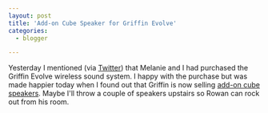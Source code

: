 ```yaml
---
layout: post
title: 'Add-on Cube Speaker for Griffin Evolve'
categories:
  - blogger

---
```


Yesterday I mentioned (via <a href="http://www.twitter.com/kirbyt">Twitter</a>) that Melanie and I had purchased the Griffin Evolve wireless sound system.  I happy with the purchase but was made happier today when I found out that Griffin is now selling <a href="http://www.ilounge.com/index.php/reviews/entry/griffin-evolve-add-on-cube-speaker-speaker-charging-base/">add-on cube speakers</a>.  Maybe I'll throw a couple of speakers upstairs so Rowan can rock out from his room.
